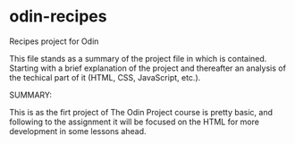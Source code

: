 # odin-recipes
Recipes project for Odin

This file stands as a summary of the project file in which is contained. Starting with
a brief explanation of the project and thereafter an analysis of the
techical part of it (HTML, CSS, JavaScript, etc.).

SUMMARY:

This is as the firt project of The Odin Project course is pretty basic, and following to
the assignment it will be focused on the HTML for more development in some lessons ahead.



